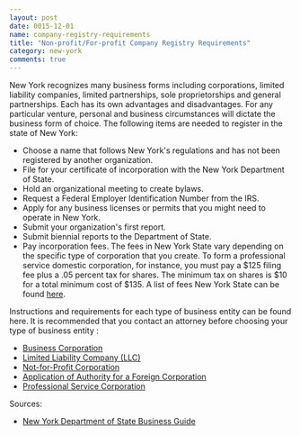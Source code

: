 ```yaml
---
layout: post
date: 0015-12-01
name: company-registry-requirements
title: "Non-profit/For-profit Company Registry Requirements"
category: new-york
comments: true
---
```


New York recognizes many business forms including corporations, limited liability companies, limited partnerships, sole proprietorships and general partnerships. Each has its own advantages and disadvantages. For any particular venture, personal and business circumstances will dictate the business form of choice. The following items are needed to register in the state of New York: 
- Choose a name that follows New York's regulations and has not been registered by another organization.
- File for your certificate of incorporation with the New York Department of State.
- Hold an organizational meeting to create bylaws.
- Request a Federal Employer Identification Number from the IRS.
- Apply for any business licenses or permits that you might need to operate in New York.
- Submit your organization's first report.
- Submit biennial reports to the Department of State.
- Pay incorporation fees. The fees in New York State vary depending on the specific type of corporation that you create. To form a professional service domestic corporation, for instance, you must pay a $125 filing fee plus a .05 percent tax for shares. The minimum tax on shares is $10 for a total minimum cost of $135. A list of fees New York State can be found [here](https://www.dos.ny.gov/corps/fees_corp.html). 

Instructions and requirements for each type of business entity can be found here. It is recommended that you contact an attorney before choosing your type of business entity :
- [Business Corporation](https://www.dos.ny.gov/corps/busguide.html)
- [Limited Liability Company (LLC)](https://www.dos.ny.gov/corps/llccorp.html#artorg)
- [Not-for-Profit Corporation](https://www.dos.ny.gov/corps/nfpcorp.html#certinc)
- [Application of Authority for a Foreign Corporation](https://www.dos.ny.gov/corps/buscorp.html#appauth)
- [Professional Service Corporation](https://www.dos.ny.gov/corps/buscorp.html#appauth)

Sources: 
- [New York Department of State Business Guide](https://www.dos.ny.gov/corps/busguide.html)






